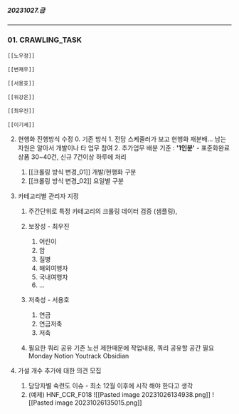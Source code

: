 
##### 20231027.금

---

### 01. CRAWLING_TASK
	
	[[노우정]]
	
	[[변재우]]
	
	[[서용호]]
	
	[[위강은]]
	
	[[최우진]] 
	
	[[이기세]]


02. 현행화 진행방식 수정
	0. 기존 방식
		1. 전담 스케줄러가 보고 현행화 재분배... 남는 자원은 알아서 개발이나 타 업무 참여
		2. 추가업무 배분 기준 :  **'1인분'** - 표준화완료 상품 30~40건, 신규 7건이상 하루에 처리

	1. [[크롤링 방식 변경_01]] 개발/현행화 구분
	2. [[크롤링 방식 변경_02]] 요일별 구분


03. 카테고리별 관리자 지정
	1. 주간단위로 특정 카테고리의 크롤링 데이터 검증 (샘플링), 
	2. 보장성 - 최우진
		1. 어린이
		2. 암
		3. 질병
		4. 해외여행자
		5. 국내여행자
		6. ...

	3. 저축성 - 서용호
		1. 연금
		2. 연금저축
		3. 저축

	4. 필요한 쿼리 공유
		기존 노션 제한때문에 작업내용, 쿼리 공유할 공간 필요
		Monday
		Notion 
		Youtrack 
		Obsidian
		

04. 가설 개수 추가에 대한 의견 모집
	1. 담당자별 숙련도 이슈 - 최소 12월 이후에 시작 해야 한다고 생각
	2. (예제) HNF_CCR_F018
		![[Pasted image 20231026134938.png]]
		![[Pasted image 20231026135015.png]]
